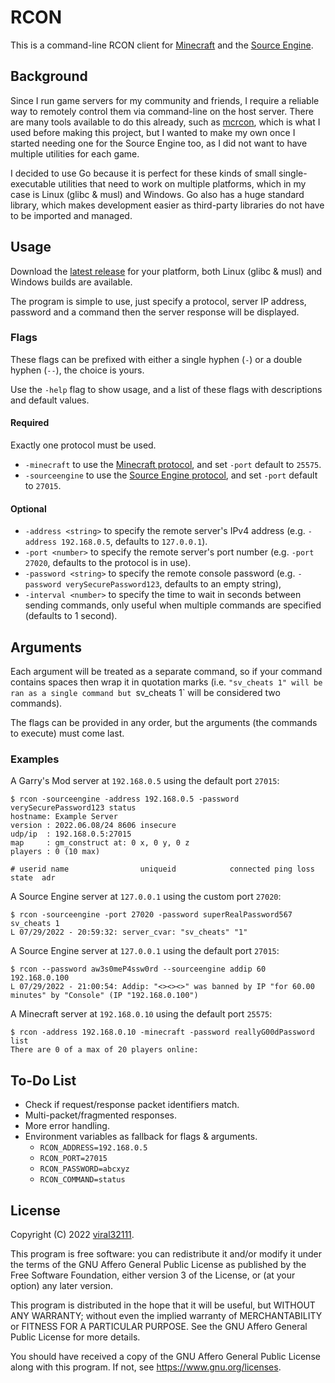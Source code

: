 # RCON

This is a command-line RCON client for [Minecraft](https://minecraft.net) and the [Source Engine](https://wikipedia.org/wiki/Source_(game_engine)).

## Background

Since I run game servers for my community and friends, I require a reliable way to remotely control them via command-line on the host server. There are many tools available to do this already, such as [mcrcon](https://github.com/Tiiffi/mcrcon), which is what I used before making this project, but I wanted to make my own once I started needing one for the Source Engine too, as I did not want to have multiple utilities for each game.

I decided to use Go because it is perfect for these kinds of small single-executable utilities that need to work on multiple platforms, which in my case is Linux (glibc & musl) and Windows. Go also has a huge standard library, which makes development easier as third-party libraries do not have to be imported and managed.

## Usage

Download the [latest release](https://github.com/viral32111/rcon/releases/latest) for your platform, both Linux (glibc & musl) and Windows builds are available.

The program is simple to use, just specify a protocol, server IP address, password and a command then the server response will be displayed.

### Flags

These flags can be prefixed with either a single hyphen (`-`) or a double hyphen (`--`), the choice is yours.

Use the `-help` flag to show usage, and a list of these flags with descriptions and default values.

#### Required

Exactly one protocol must be used.

* `-minecraft` to use the [Minecraft protocol](https://wiki.vg/RCON), and set `-port` default to `25575`.
* `-sourceengine` to use the [Source Engine protocol](https://developer.valvesoftware.com/wiki/Source_RCON_Protocol), and set `-port` default to `27015`.

#### Optional

* `-address <string>` to specify the remote server's IPv4 address (e.g. `-address 192.168.0.5`, defaults to `127.0.0.1`).
* `-port <number>` to specify the remote server's port number (e.g. `-port 27020`, defaults to the protocol is in use).
* `-password <string>` to specify the remote console password (e.g. `-password verySecurePassword123`, defaults to an empty string),
* `-interval <number>` to specify the time to wait in seconds between sending commands, only useful when multiple commands are specified (defaults to 1 second).

## Arguments

Each argument will be treated as a separate command, so if your command contains spaces then wrap it in quotation marks (i.e. `"sv_cheats 1" will be ran as a single command but `sv_cheats 1` will be considered two commands).

The flags can be provided in any order, but the arguments (the commands to execute) must come last.

### Examples

A Garry's Mod server at `192.168.0.5` using the default port `27015`:

```
$ rcon -sourceengine -address 192.168.0.5 -password verySecurePassword123 status
hostname: Example Server
version : 2022.06.08/24 8606 insecure
udp/ip  : 192.168.0.5:27015
map     : gm_construct at: 0 x, 0 y, 0 z
players : 0 (10 max)

# userid name                uniqueid            connected ping loss state  adr
```

A Source Engine server at `127.0.0.1` using the custom port `27020`:

```
$ rcon -sourceengine -port 27020 -password superRealPassword567 sv_cheats 1
L 07/29/2022 - 20:59:32: server_cvar: "sv_cheats" "1"
```

A Source Engine server at `127.0.0.1` using the default port `27015`:

```
$ rcon --password aw3s0meP4ssw0rd --sourceengine addip 60 192.168.0.100
L 07/29/2022 - 21:00:54: Addip: "<><><>" was banned by IP "for 60.00 minutes" by "Console" (IP "192.168.0.100")
```

A Minecraft server at `192.168.0.10` using the default port `25575`:

```
$ rcon -address 192.168.0.10 -minecraft -password reallyG00dPassword list
There are 0 of a max of 20 players online:
```

## To-Do List

* Check if request/response packet identifiers match.
* Multi-packet/fragmented responses.
* More error handling.
* Environment variables as fallback for flags & arguments.
  * `RCON_ADDRESS=192.168.0.5`
  * `RCON_PORT=27015`
  * `RCON_PASSWORD=abcxyz`
  * `RCON_COMMAND=status`

## License

Copyright (C) 2022 [viral32111](https://viral32111.com).

This program is free software: you can redistribute it and/or modify
it under the terms of the GNU Affero General Public License as
published by the Free Software Foundation, either version 3 of the
License, or (at your option) any later version.

This program is distributed in the hope that it will be useful,
but WITHOUT ANY WARRANTY; without even the implied warranty of
MERCHANTABILITY or FITNESS FOR A PARTICULAR PURPOSE. See the
GNU Affero General Public License for more details.

You should have received a copy of the GNU Affero General Public License
along with this program. If not, see https://www.gnu.org/licenses.
